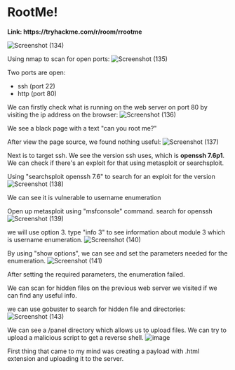 <h1>RootMe!</h1>
<b>Link: https://tryhackme.com/r/room/rrootme</b>

![Screenshot (134)](https://github.com/user-attachments/assets/70859579-a8b3-4992-b7db-9bd448f66076)

Using nmap to scan for open ports:
![Screenshot (135)](https://github.com/user-attachments/assets/2ed46ff1-7250-4763-83c9-5e5bfcee57d1)

Two ports are open: 

- ssh (port 22)
- http (port 80)

We can firstly check what is running on the web server on port 80 by visiting the ip address on the browser:
![Screenshot (136)](https://github.com/user-attachments/assets/ea18260a-66bd-4266-a2c8-804d29d02b7f)

We see a black page with a text "can you root me?"

After view the page source, we found nothing useful:
![Screenshot (137)](https://github.com/user-attachments/assets/ec864ef1-dba4-46bf-af22-16b30c09f53e)

Next is to target ssh. We see the version ssh uses, which is <b>openssh 7.6p1</b>. We can check if there's an exploit for that using metasploit or searchsploit.

Using "searchsploit openssh 7.6"  to search for an exploit for the version
![Screenshot (138)](https://github.com/user-attachments/assets/c2f37532-3343-410e-a11d-3ed477dc39e5)

We can see it is vulnerable to username enumeration

Open up metasploit using "msfconsole" command.
search for openssh
![Screenshot (139)](https://github.com/user-attachments/assets/6ad98380-52fe-4189-bfe6-4c69b2fc1757)

we will use option 3. type "info 3" to see information about module 3 which is username enumeration.
![Screenshot (140)](https://github.com/user-attachments/assets/cf1c7fd0-1bee-4f6d-a016-5ed3443ad67d)

By using "show options", we can see and set the parameters needed for the enumeration.
![Screenshot (141)](https://github.com/user-attachments/assets/93ff0624-cb51-4e6f-949b-460ab8982712)

After setting the required parameters, the enumeration failed. 

We can scan for hidden files on the previous web server we visited if we can find any useful info.

we can use gobuster to search for hidden file and directories:
![Screenshot (143)](https://github.com/user-attachments/assets/a6cf962c-5b69-43f5-95e5-5863adb0df5e)

We can see a /panel directory which allows us to upload files. We can try to upload a malicious script to get a reverse shell.
![image](https://github.com/user-attachments/assets/bc1ff669-7749-40aa-8e03-aa4aca2f2f55)

First thing that came to my mind was creating a payload with .html extension and uploading it to the  server.





